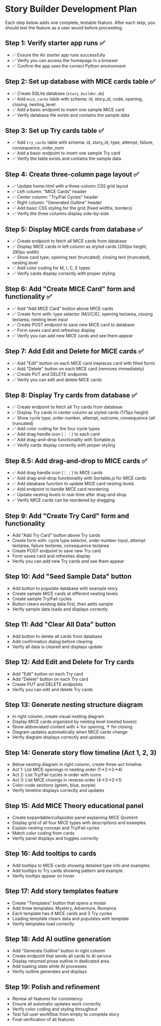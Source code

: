 # Story Builder Development Plan

Each step below adds one complete, testable feature. After each step, you should test the feature as a user would before proceeding.

## Step 1: Verify starter app runs ✅
- ✅ Ensure the Air starter app runs successfully
- ✅ Verify you can access the homepage in a browser
- ✅ Confirm the app uses the correct Python environment

## Step 2: Set up database with MICE cards table ✅
- ✅ Create SQLite database (`story_builder.db`)
- ✅ Add `mice_cards` table with schema: id, story_id, code, opening, closing, nesting_level
- ✅ Add a basic endpoint to insert one sample MICE card
- ✅ Verify database file exists and contains the sample data

## Step 3: Set up Try cards table ✅
- ✅ Add `try_cards` table with schema: id, story_id, type, attempt, failure, consequence, order_num
- ✅ Add a basic endpoint to insert one sample Try card
- ✅ Verify the table exists and contains the sample data

## Step 4: Create three-column page layout ✅
- ✅ Update home.html with a three-column CSS grid layout
- ✅ Left column: "MICE Cards" header
- ✅ Center column: "Try/Fail Cycles" header
- ✅ Right column: "Generated Outline" header
- ✅ Add basic CSS styling for the grid (fixed widths, borders)
- ✅ Verify the three columns display side-by-side

## Step 5: Display MICE cards from database ✅
- ✅ Create endpoint to fetch all MICE cards from database
- ✅ Display MICE cards in left column as styled cards (200px height, 290px width)
- ✅ Show card type, opening text (truncated), closing text (truncated), nesting level
- ✅ Add color coding for M, I, C, E types
- ✅ Verify cards display correctly with proper styling

## Step 6: Add "Create MICE Card" form and functionality ✅
- ✅ Add "Add MICE Card" button above MICE cards
- ✅ Create form with: type selector (M/I/C/E), opening textarea, closing textarea, nesting level input
- ✅ Create POST endpoint to save new MICE card to database
- ✅ Form saves card and refreshes display
- ✅ Verify you can add new MICE cards and see them appear

## Step 7: Add Edit and Delete for MICE cards ✅
- ✅ Add "Edit" button on each MICE card (replaces card with filled form)
- ✅ Add "Delete" button on each MICE card (removes immediately)
- ✅ Create PUT and DELETE endpoints
- ✅ Verify you can edit and delete MICE cards

## Step 8: Display Try cards from database ✅
- ✅ Create endpoint to fetch all Try cards from database
- ✅ Display Try cards in center column as styled cards (175px height)
- ✅ Show cycle type, order number, attempt, outcome, consequence (all truncated)
- ✅ Add color coding for the four cycle types
- ✅ Add drag handle icon (⋮⋮) to each card
- ✅ Add drag-and-drop functionality with Sortable.js
- ✅ Verify cards display correctly with proper styling

## Step 8.5: Add drag-and-drop to MICE cards ✅
- ✅ Add drag handle icon (⋮⋮) to MICE cards
- ✅ Add drag-and-drop functionality with Sortable.js for MICE cards
- ✅ Add database function to update MICE card nesting levels
- ✅ Add endpoint to handle MICE card reordering
- ✅ Update nesting levels in real-time after drag-and-drop
- ✅ Verify MICE cards can be reordered by dragging

## Step 9: Add "Create Try Card" form and functionality
- Add "Add Try Card" button above Try cards
- Create form with: cycle type selector, order number input, attempt textarea, failure textarea, consequence textarea
- Create POST endpoint to save new Try card
- Form saves card and refreshes display
- Verify you can add new Try cards and see them appear

## Step 10: Add "Seed Sample Data" button
- Add button to populate database with example story
- Create sample MICE cards at different nesting levels
- Create sample Try/Fail cycles
- Button clears existing data first, then adds sample
- Verify sample data loads and displays correctly

## Step 11: Add "Clear All Data" button
- Add button to delete all cards from database
- Add confirmation dialog before clearing
- Verify all data is cleared and displays update

## Step 12: Add Edit and Delete for Try cards
- Add "Edit" button on each Try card
- Add "Delete" button on each Try card
- Create PUT and DELETE endpoints
- Verify you can edit and delete Try cards

## Step 13: Generate nesting structure diagram
- In right column, create visual nesting diagram
- Display MICE cards organized by nesting level (nested boxes)
- Show abbreviated content with ↓ for opening, ↑ for closing
- Diagram updates automatically when MICE cards change
- Verify diagram displays correctly and updates

## Step 14: Generate story flow timeline (Act 1, 2, 3)
- Below nesting diagram in right column, create three-act timeline
- Act 1: List MICE openings in nesting order (1→2→3→4)
- Act 2: List Try/Fail cycles in order with icons
- Act 3: List MICE closings in reverse order (4→3→2→1)
- Color-code sections (green, blue, purple)
- Verify timeline displays correctly and updates

## Step 15: Add MICE Theory educational panel
- Create expandable/collapsible panel explaining MICE Quotient
- Display grid of all four MICE types with descriptions and examples
- Explain nesting concept and Try/Fail cycles
- Match color coding from cards
- Verify panel displays and toggles correctly

## Step 16: Add tooltips to cards
- Add tooltips to MICE cards showing detailed type info and examples
- Add tooltips to Try cards showing pattern and example
- Verify tooltips appear on hover

## Step 17: Add story templates feature
- Create "Templates" button that opens a modal
- Add three templates: Mystery, Adventure, Romance
- Each template has 4 MICE cards and 3 Try cycles
- Loading template clears data and populates with template
- Verify templates load correctly

## Step 18: Add AI outline generation
- Add "Generate Outline" button in right column
- Create endpoint that sends all cards to AI service
- Display returned prose outline in dedicated area
- Add loading state while AI processes
- Verify outline generates and displays

## Step 19: Polish and refinement
- Review all features for consistency
- Ensure all automatic updates work correctly
- Verify color coding and styling throughout
- Test full user workflow from empty to complete story
- Final verification of all features
